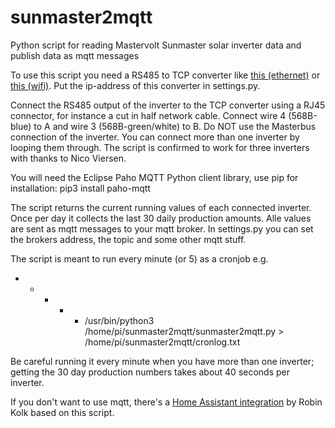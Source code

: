 # sunmaster2mqtt
Python script for reading Mastervolt Sunmaster solar inverter data and publish data as mqtt messages

To use this script you need a RS485 to TCP converter like <a target="_blank" href="https://nl.aliexpress.com/item/32514008468.html">this (ethernet)</a> or <a href="https://nl.aliexpress.com/item/4000133437266.html" target="_blank">this (wifi)</a>. Put the ip-address of this converter in settings.py.

Connect the RS485 output of the inverter to the TCP converter using a RJ45 connector, for instance a cut in half network cable. Connect wire 4 (568B-blue) to A and wire 3 (568B-green/white) to B. Do NOT use the Masterbus connection of the inverter. You can connect more than one inverter by looping them through. The script is confirmed to work for three inverters with thanks to Nico Viersen.

You will need the Eclipse Paho MQTT Python client library, use pip for installation: pip3 install paho-mqtt

The script returns the current running values of each connected inverter. Once per day it collects the last 30 daily production amounts. Alle values are sent as mqtt messages to your mqtt broker. In settings.py you can set the brokers address, the topic and some other mqtt stuff.

The script is meant to run every minute (or 5) as a cronjob e.g. 

* * * * * /usr/bin/python3 /home/pi/sunmaster2mqtt/sunmaster2mqtt.py > /home/pi/sunmaster2mqtt/cronlog.txt

Be careful running it every minute when you have more than one inverter; getting the 30 day production numbers takes about 40 seconds per inverter.

If you don't want to use mqtt, there's a <a target="_blank" href="https://github.com/kloknibor/MasterVoltXS">Home Assistant integration</a> by Robin Kolk based on this script.
